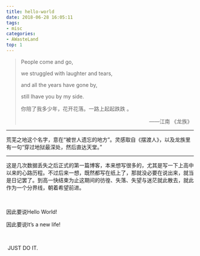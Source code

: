```yaml
---
title: hello-world
date: 2018-06-28 16:05:11
tags:
- misc
categories:
- AWasteLand
top: 1
---
```

<blockquote><p style="text-align: left;">People come and go,</p><p style="text-align: left;">we struggled with laughter and tears,&nbsp;</p><p style="text-align: left;">and all the years have gone by,</p><p style="text-align: left;">still Ihave you by my side.&nbsp;</p><p style="text-align: left;">你陪了我多少年，花开花落。一路上起起跌跌 。</p><p style="text-align: right;">——江南 《龙族》&nbsp;</p></blockquote><hr/><p>荒芜之地这个名字，意在“被世人遗忘的地方”。灵感取自《摆渡人》，以及龙族里有一句“穿过地狱最深处，然后直达天堂。”</p><hr/><p>这是几次数据丢失之后正式的第一篇博客，本来想写很多的，尤其是写一下上高中以来的心路历程。不过后来一想，既然都写在纸上了，那就没必要在说出来，就当是日记罢了。到高一快结束为止这期间的彷徨、失落、失望与迷茫就此散去，就此作为一个分界线，朝着希望前进。</p><p><br/></p><p>因此要说Hello World!&nbsp;<br/></p><p>因此要说It’s a new life!&nbsp;</p><p><br/></p><p>&nbsp;JUST DO IT.</p><p><br/></p>
